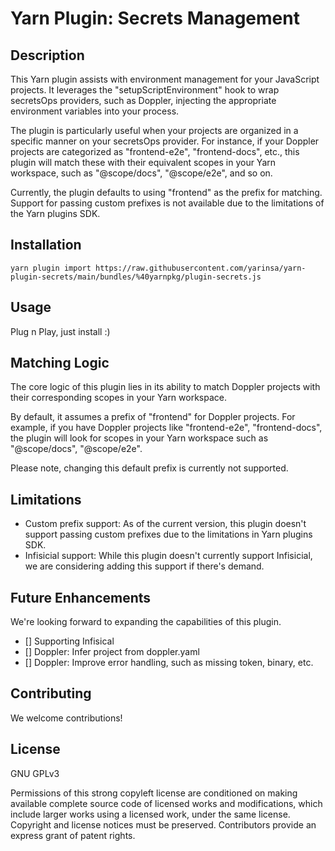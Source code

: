 # Yarn Plugin: Secrets Management

## Description

This Yarn plugin assists with environment management for your JavaScript projects. It leverages the "setupScriptEnvironment" hook to wrap secretsOps providers, such as Doppler, injecting the appropriate environment variables into your process.

The plugin is particularly useful when your projects are organized in a specific manner on your secretsOps provider. For instance, if your Doppler projects are categorized as "frontend-e2e", "frontend-docs", etc., this plugin will match these with their equivalent scopes in your Yarn workspace, such as "@scope/docs", "@scope/e2e", and so on.

Currently, the plugin defaults to using "frontend" as the prefix for matching. Support for passing custom prefixes is not available due to the limitations of the Yarn plugins SDK.

## Installation

`yarn plugin import https://raw.githubusercontent.com/yarinsa/yarn-plugin-secrets/main/bundles/%40yarnpkg/plugin-secrets.js`

## Usage

Plug n Play, just install :)

## Matching Logic

The core logic of this plugin lies in its ability to match Doppler projects with their corresponding scopes in your Yarn workspace.

By default, it assumes a prefix of "frontend" for Doppler projects. For example, if you have Doppler projects like "frontend-e2e", "frontend-docs", the plugin will look for scopes in your Yarn workspace such as "@scope/docs", "@scope/e2e".

Please note, changing this default prefix is currently not supported. 

## Limitations

- Custom prefix support: As of the current version, this plugin doesn't support passing custom prefixes due to the limitations in Yarn plugins SDK.
- Infisicial support: While this plugin doesn't currently support Infisicial, we are considering adding this support if there's demand.

## Future Enhancements

We're looking forward to expanding the capabilities of this plugin. 

- [] Supporting Infisical
- [] Doppler: Infer project from doppler.yaml
- [] Doppler: Improve error handling, such as missing token, binary, etc.

## Contributing

We welcome contributions!

## License

GNU GPLv3

Permissions of this strong copyleft license are conditioned on making available complete source code of licensed works and modifications, which include larger works using a licensed work, under the same license. Copyright and license notices must be preserved. Contributors provide an express grant of patent rights.
